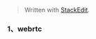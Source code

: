 > Written with [StackEdit](https://stackedit.io/).

### 1、webrtc
<!--stackedit_data:
eyJoaXN0b3J5IjpbMTkyNTU3NTM1Nl19
-->